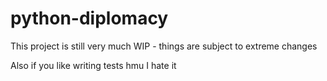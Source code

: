 # python-diplomacy

This project is still very much WIP - things are subject to extreme changes

Also if you like writing tests hmu I hate it
